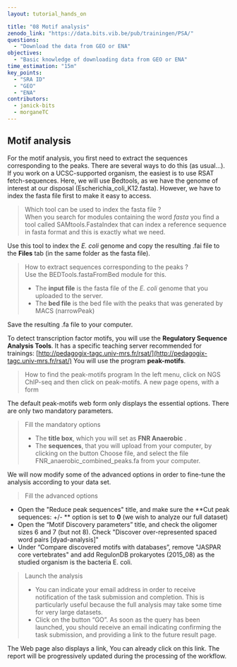 ```yaml
---
layout: tutorial_hands_on

title: "08 Motif analysis"
zenodo_link: "https://data.bits.vib.be/pub/trainingen/PSA/"
questions:
  - "Download the data from GEO or ENA"
objectives:
  - "Basic knowledge of downloading data from GEO or ENA"
time_estimation: "15m"
key_points:
  - "SRA ID"
  - "GEO"
  - "ENA"
contributors:
  - janick-bits
  - morganeTC
---
```


## Motif analysis

For the motif analysis, you first need to extract the sequences corresponding to the peaks. There are several ways to do this (as usual...). If you work on a UCSC-supported organism, the easiest is to use RSAT fetch-sequences. Here, we will use Bedtools, as we have the genome of interest at our disposal (Escherichia_coli_K12.fasta). However, we have to index the fasta file first to make it easy to access.

> Which tool can be used to index the fasta file ?  
> When you search for modules containing the word *fasta* you find a tool called SAMtools.FastaIndex that can index a reference sequence in fasta format and this is exactly what we need. 

Use this tool to index the *E. coli* genome and copy the resulting .fai file to the **Files** tab (in the same folder as the fasta file).

> How to extract sequences corresponding to the peaks ?  
> Use the BEDTools.fastaFromBed module for this.
> - The **input file** is the fasta file of the *E. coli* genome that you uploaded to the server.
> - The **bed file** is the bed file with the peaks that was generated by MACS (narrowPeak)

Save the resulting .fa file to your computer.

To detect transcription factor motifs, you will use the **Regulatory Sequence Analysis Tools**. It has a specific teaching server recommended for trainings: [http://pedagogix-tagc.univ-mrs.fr/rsat/](http://pedagogix-tagc.univ-mrs.fr/rsat/)
You will use the program **peak-motifs**.

> How to find the peak-motifs program 
> In the left menu, click on NGS ChIP-seq and then click on peak-motifs. A new page opens, with a form

The default peak-motifs web form only displays the essential options. There are only two mandatory parameters.

> Fill the mandatory options 
> - The **title box**, which you will set as **FNR Anaerobic** . 
> - The **sequences**, that you will upload from your computer, by clicking on the button Choose file, and select the file FNR_anaerobic_combined_peaks.fa from your computer.

We will now modify some of the advanced options in order to fine-tune the analysis according to your data set.

> Fill the advanced options 
> 
- Open the "Reduce peak sequences" title, and make sure the **Cut peak sequences: +/- ** option is set to **0** (we wish to analyze our full dataset) 
- Open the “Motif Discovery parameters” title, and check the oligomer sizes 6 and 7 (but not 8). Check "Discover over-represented spaced word pairs [dyad-analysis]"
- Under “Compare discovered motifs with databases”, remove "JASPAR core vertebrates" and add RegulonDB prokaryotes (2015_08) as the studied organism is the bacteria E. coli.

> Launch the analysis 
> - You can indicate your email address in order to receive notification of the task submission and completion. This is particularly useful because the full analysis may take some time for very large datasets. 
> - Click on the button “GO”. As soon as the query has been launched, you should receive an email indicating confirming the task submission, and providing a link to the future result page.

The Web page also displays a link, You can already click on this link. The report will be progressively updated during the processing of the workflow.
